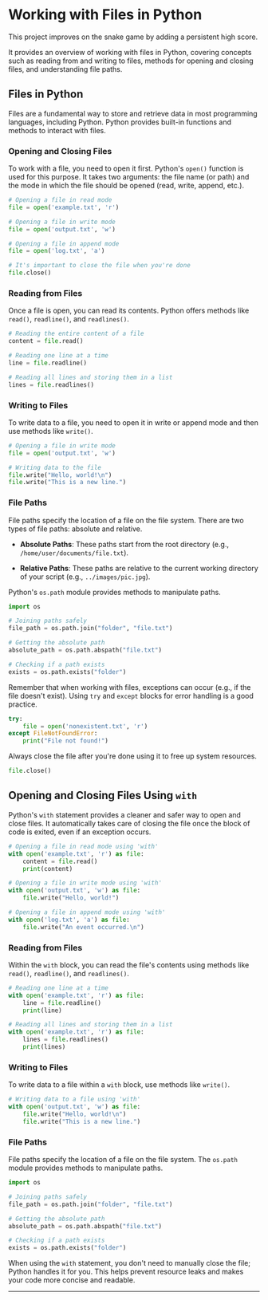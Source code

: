 # Working with Files in Python

This project improves on the snake game by adding a persistent high score.

It provides an overview of working with files in Python, covering concepts such as reading from and writing to files, methods for opening and closing files, and understanding file paths.

## Files in Python

Files are a fundamental way to store and retrieve data in most programming languages, including Python. Python provides built-in functions and methods to interact with files.


### Opening and Closing Files

To work with a file, you need to open it first. Python's `open()` function is used for this purpose. It takes two arguments: the file name (or path) and the mode in which the file should be opened (read, write, append, etc.).

```python
# Opening a file in read mode
file = open('example.txt', 'r')

# Opening a file in write mode
file = open('output.txt', 'w')

# Opening a file in append mode
file = open('log.txt', 'a')

# It's important to close the file when you're done
file.close()
```

### Reading from Files

Once a file is open, you can read its contents. Python offers methods like `read()`, `readline()`, and `readlines()`.

```python
# Reading the entire content of a file
content = file.read()

# Reading one line at a time
line = file.readline()

# Reading all lines and storing them in a list
lines = file.readlines()
```

### Writing to Files

To write data to a file, you need to open it in write or append mode and then use methods like `write()`.

```python
# Opening a file in write mode
file = open('output.txt', 'w')

# Writing data to the file
file.write("Hello, world!\n")
file.write("This is a new line.")
```

### File Paths

File paths specify the location of a file on the file system. There are two types of file paths: absolute and relative.

- **Absolute Paths**: These paths start from the root directory (e.g., `/home/user/documents/file.txt`).

- **Relative Paths**: These paths are relative to the current working directory of your script (e.g., `../images/pic.jpg`).

Python's `os.path` module provides methods to manipulate paths.

```python
import os

# Joining paths safely
file_path = os.path.join("folder", "file.txt")

# Getting the absolute path
absolute_path = os.path.abspath("file.txt")

# Checking if a path exists
exists = os.path.exists("folder")
```

Remember that when working with files, exceptions can occur (e.g., if the file doesn't exist). Using `try` and `except` blocks for error handling is a good practice.

```python
try:
    file = open('nonexistent.txt', 'r')
except FileNotFoundError:
    print("File not found!")
```

Always close the file after you're done using it to free up system resources.

```python
file.close()
```



## Opening and Closing Files Using `with`

Python's `with` statement provides a cleaner and safer way to open and close files. It automatically takes care of closing the file once the block of code is exited, even if an exception occurs.

```python
# Opening a file in read mode using 'with'
with open('example.txt', 'r') as file:
    content = file.read()
    print(content)

# Opening a file in write mode using 'with'
with open('output.txt', 'w') as file:
    file.write("Hello, world!")

# Opening a file in append mode using 'with'
with open('log.txt', 'a') as file:
    file.write("An event occurred.\n")
```

### Reading from Files

Within the `with` block, you can read the file's contents using methods like `read()`, `readline()`, and `readlines()`.

```python
# Reading one line at a time
with open('example.txt', 'r') as file:
    line = file.readline()
    print(line)

# Reading all lines and storing them in a list
with open('example.txt', 'r') as file:
    lines = file.readlines()
    print(lines)
```

### Writing to Files

To write data to a file within a `with` block, use methods like `write()`.

```python
# Writing data to a file using 'with'
with open('output.txt', 'w') as file:
    file.write("Hello, world!\n")
    file.write("This is a new line.")
```

### File Paths

File paths specify the location of a file on the file system. The `os.path` module provides methods to manipulate paths.

```python
import os

# Joining paths safely
file_path = os.path.join("folder", "file.txt")

# Getting the absolute path
absolute_path = os.path.abspath("file.txt")

# Checking if a path exists
exists = os.path.exists("folder")
```

When using the `with` statement, you don't need to manually close the file; Python handles it for you. This helps prevent resource leaks and makes your code more concise and readable.

---